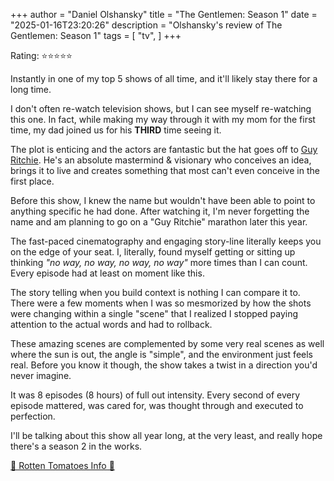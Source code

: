 +++
author = "Daniel Olshansky"
title = "The Gentlemen: Season 1"
date = "2025-01-16T23:20:26"
description = "Olshansky's review of The Gentlemen: Season 1"
tags = [
    "tv",
]
+++

Rating: ⭐⭐⭐⭐⭐

Instantly in one of my top 5 shows of all time, and it'll likely stay there for a long time.

I don't often re-watch television shows, but I can see myself re-watching this one.
In fact, while making my way through it with my mom for the first time, my dad
joined us for his **THIRD** time seeing it.

The plot is enticing and the actors are fantastic but the hat goes off to [Guy Ritchie](https://en.wikipedia.org/wiki/Guy_Ritchie).
He's an absolute mastermind & visionary who conceives an idea, brings it to live
and creates something that most can't even conceive in the first place.

Before this show, I knew the name but wouldn't have been able to point to anything
specific he had done. After watching it, I'm never forgetting the name and am
planning to go on a "Guy Ritchie" marathon later this year.

The fast-paced cinematography and engaging story-line literally keeps you on
the edge of your seat. I, literally, found myself getting or sitting up thinking
_"no way, no way, no way, no way"_ more times than I can count. Every episode
had at least on moment like this.

The story telling when you build context is nothing I can compare it to. There
were a few moments when I was so mesmorized by how the shots were changing within
a single "scene" that I realized I stopped paying attention to the actual words
and had to rollback.

These amazing scenes are complemented by some very real scenes as well where the
sun is out, the angle is "simple", and the environment just feels real. Before you
know it though, the show takes a twist in a direction you'd never imagine.

It was 8 episodes (8 hours) of full out intensity. Every second of every episode
mattered, was cared for, was thought through and executed to perfection.

I'll be talking about this show all year long, at the very least, and really hope
there's a season 2 in the works.

[🍅 Rotten Tomatoes Info 🍅](https://www.rottentomatoes.com/tv/the_gentlemen/s01)
